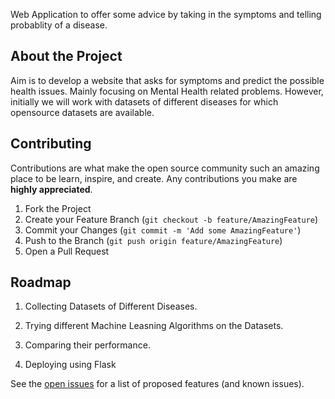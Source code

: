 Web Application to offer some advice by taking in the symptoms and telling probablity of a disease.


## About the Project

Aim is to develop a website that asks for symptoms and predict the possible health issues. Mainly focusing on Mental Health related problems. However, initially we will work with datasets of different diseases for which opensource datasets are available.


## Contributing

Contributions are what make the open source community such an amazing place to be learn, inspire, and create. Any contributions you make are **highly appreciated**.

1. Fork the Project
2. Create your Feature Branch (`git checkout -b feature/AmazingFeature`)
3. Commit your Changes (`git commit -m 'Add some AmazingFeature'`)
4. Push to the Branch (`git push origin feature/AmazingFeature`)
5. Open a Pull Request


## Roadmap

1. Collecting Datasets of Different Diseases. 

2. Trying different Machine Leasning Algorithms on the Datasets.

3. Comparing their performance.

4. Deploying using Flask

See the [open issues](https://github.com/shatakshisingh24/Medvice/issues) for a list of proposed features (and known issues).
